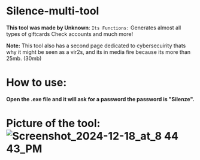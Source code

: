 # Silence-multi-tool

**This tool was made by Unknown**:
`Its Functions:`
Generates almost all types of giftcards
Check accounts
and much more!

**Note:** This tool also has a second page dedicated to cybersecuirity thats why it might be seen as a vir2s, and its in media fire because its more than 25mb. (30mb)


# How to use:
**Open the .exe file and it will ask for a password the password is "Silenze".**




# Picture of the tool:![Screenshot_2024-12-18_at_8 44 43_PM](https://github.com/user-attachments/assets/15704cba-4cfb-474a-a5b3-fd5eceec5613)

